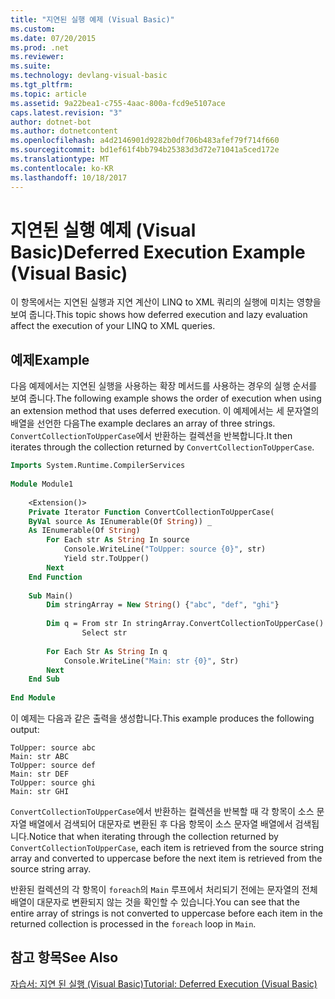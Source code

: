 ```yaml
---
title: "지연된 실행 예제 (Visual Basic)"
ms.custom: 
ms.date: 07/20/2015
ms.prod: .net
ms.reviewer: 
ms.suite: 
ms.technology: devlang-visual-basic
ms.tgt_pltfrm: 
ms.topic: article
ms.assetid: 9a22bea1-c755-4aac-800a-fcd9e5107ace
caps.latest.revision: "3"
author: dotnet-bot
ms.author: dotnetcontent
ms.openlocfilehash: a4d2146901d9282b0df706b483afef79f714f660
ms.sourcegitcommit: bd1ef61f4bb794b25383d3d72e71041a5ced172e
ms.translationtype: MT
ms.contentlocale: ko-KR
ms.lasthandoff: 10/18/2017
---
```

# <a name="deferred-execution-example-visual-basic"></a><span data-ttu-id="b23a1-102">지연된 실행 예제 (Visual Basic)</span><span class="sxs-lookup"><span data-stu-id="b23a1-102">Deferred Execution Example (Visual Basic)</span></span>
<span data-ttu-id="b23a1-103">이 항목에서는 지연된 실행과 지연 계산이 LINQ to XML 쿼리의 실행에 미치는 영향을 보여 줍니다.</span><span class="sxs-lookup"><span data-stu-id="b23a1-103">This topic shows how deferred execution and lazy evaluation affect the execution of your LINQ to XML queries.</span></span>  
  
## <a name="example"></a><span data-ttu-id="b23a1-104">예제</span><span class="sxs-lookup"><span data-stu-id="b23a1-104">Example</span></span>  
 <span data-ttu-id="b23a1-105">다음 예제에서는 지연된 실행을 사용하는 확장 메서드를 사용하는 경우의 실행 순서를 보여 줍니다.</span><span class="sxs-lookup"><span data-stu-id="b23a1-105">The following example shows the order of execution when using an extension method that uses deferred execution.</span></span> <span data-ttu-id="b23a1-106">이 예제에서는 세 문자열의 배열을 선언한 다음</span><span class="sxs-lookup"><span data-stu-id="b23a1-106">The example declares an array of three strings.</span></span> <span data-ttu-id="b23a1-107">`ConvertCollectionToUpperCase`에서 반환하는 컬렉션을 반복합니다.</span><span class="sxs-lookup"><span data-stu-id="b23a1-107">It then iterates through the collection returned by `ConvertCollectionToUpperCase`.</span></span>  
  
```vb  
Imports System.Runtime.CompilerServices  
  
Module Module1  
  
    <Extension()>  
    Private Iterator Function ConvertCollectionToUpperCase(  
    ByVal source As IEnumerable(Of String)) _  
    As IEnumerable(Of String)   
        For Each str As String In source  
            Console.WriteLine("ToUpper: source {0}", str)   
            Yield str.ToUpper()  
        Next  
    End Function  
  
    Sub Main()  
        Dim stringArray = New String() {"abc", "def", "ghi"}  
  
        Dim q = From str In stringArray.ConvertCollectionToUpperCase()  
                Select str  
  
        For Each Str As String In q  
            Console.WriteLine("Main: str {0}", Str)   
        Next  
    End Sub  
  
End Module  
```  
  
 <span data-ttu-id="b23a1-108">이 예제는 다음과 같은 출력을 생성합니다.</span><span class="sxs-lookup"><span data-stu-id="b23a1-108">This example produces the following output:</span></span>  
  
```  
ToUpper: source abc  
Main: str ABC  
ToUpper: source def  
Main: str DEF  
ToUpper: source ghi  
Main: str GHI  
```  
  
 <span data-ttu-id="b23a1-109">`ConvertCollectionToUpperCase`에서 반환하는 컬렉션을 반복할 때 각 항목이 소스 문자열 배열에서 검색되어 대문자로 변환된 후 다음 항목이 소스 문자열 배열에서 검색됩니다.</span><span class="sxs-lookup"><span data-stu-id="b23a1-109">Notice that when iterating through the collection returned by `ConvertCollectionToUpperCase`, each item is retrieved from the source string array and converted to uppercase before the next item is retrieved from the source string array.</span></span>  
  
 <span data-ttu-id="b23a1-110">반환된 컬렉션의 각 항목이 `foreach`의 `Main` 루프에서 처리되기 전에는 문자열의 전체 배열이 대문자로 변환되지 않는 것을 확인할 수 있습니다.</span><span class="sxs-lookup"><span data-stu-id="b23a1-110">You can see that the entire array of strings is not converted to uppercase before each item in the returned collection is processed in the `foreach` loop in `Main`.</span></span>  
  
## <a name="see-also"></a><span data-ttu-id="b23a1-111">참고 항목</span><span class="sxs-lookup"><span data-stu-id="b23a1-111">See Also</span></span>  
 [<span data-ttu-id="b23a1-112">자습서: 지연 된 실행 (Visual Basic)</span><span class="sxs-lookup"><span data-stu-id="b23a1-112">Tutorial: Deferred Execution (Visual Basic)</span></span>](../../../../visual-basic/programming-guide/concepts/linq/tutorial-deferred-execution.md)
